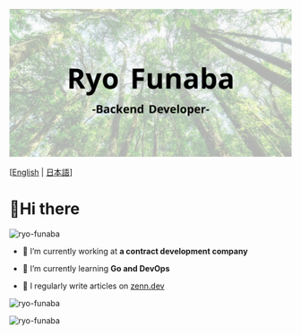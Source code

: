 ![Title-image](/image/title_img.png)

[<a href="/README.md">English</a> | <a href="/docs/README-ja.md">日本語</a>]

<h1 align="left">👋Hi there</h1>

<p align="left"> <img src="https://komarev.com/ghpvc/?username=ryo-funaba&label=Profile%20views&color=0e75b6&style=flat" alt="ryo-funaba" /> </p>

- 💼 I’m currently working at **a contract development company**

- 🌱 I’m currently learning **Go and DevOps**

- 📝 I regularly write articles on [zenn.dev](https://zenn.dev/ryo_f)

<p><img src="https://github-readme-stats.vercel.app/api/top-langs?username=ryo-funaba&show_icons=true&locale=en&layout=compact" alt="ryo-funaba" /></p>


<p><img src="https://github-readme-stats.vercel.app/api?username=ryo-funaba&show_icons=true&locale=en" alt="ryo-funaba" /></p>
